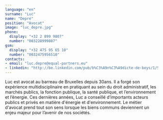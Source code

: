 ```yaml
---
language: "en"
surname: "Luc"
name: "Depré"
position: "Avocat"
image: "luc_depre.jpg"
phone:
  display: "+32 2 899 9807"
  number: "003228999807"
gsm:
  display: "+32 475 95 65 10"
  number: "0032475956510"
contacts:
- email: "luc.depre@equal-partners.eu"
- linkedin: "http://be.linkedin.com/pub/b%C3%A9n%C3%A9dicte-de-beys/1/579/815/en"
---
```

Luc est avocat au barreau de Bruxelles depuis 30ans. Il a forgé son expérience multidisciplinaire en pratiquant au sein du droit administratif, les marchés publics, la fonction publique, la santé publique, et l’environnement et l’énergie. Ces dernières années, Luc a conseillé d’importants acteurs publics et privés en matière d'énergie et d'environnement. Le métier d'avocat prend tout son sens lorsque les biens communs deviennent un enjeu majeur pour l’avenir de nos sociétés.